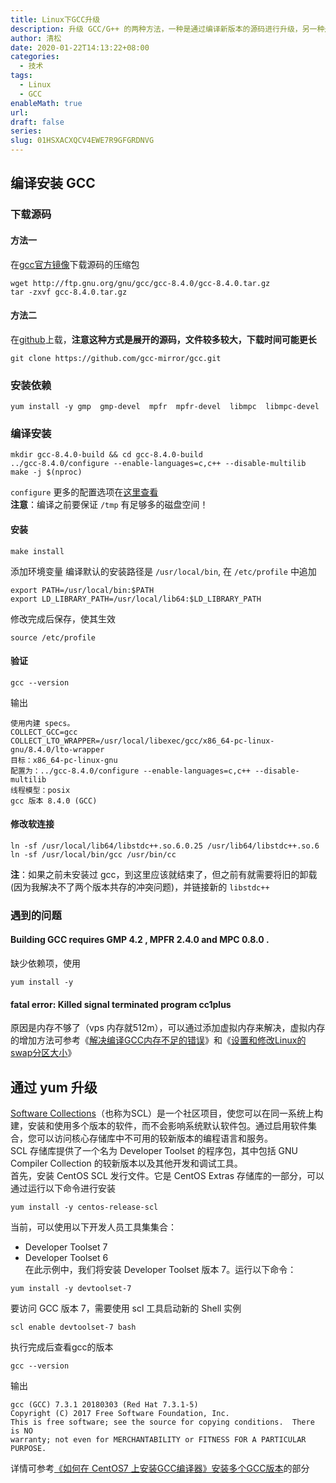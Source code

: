 ```yaml
---
title: Linux下GCC升级
description: 升级 GCC/G++ 的两种方法，一种是通过编译新版本的源码进行升级，另一种是使用 yum 通过 scl 来进行安装新版本方式升级
author: 清松
date: 2020-01-22T14:13:22+08:00
categories:
  - 技术
tags:
  - Linux
  - GCC
enableMath: true
url: 
draft: false
series: 
slug: 01HSXACXQCV4EWE7R9GFGRDNVG
---
```

## 编译安装 GCC
### 下载源码
#### 方法一
在[gcc官方镜像](https://gcc.gnu.org/mirrors.html)下载源码的压缩包  
``` shell
wget http://ftp.gnu.org/gnu/gcc/gcc-8.4.0/gcc-8.4.0.tar.gz
tar -zxvf gcc-8.4.0.tar.gz
```
#### 方法二
在[github](https://github.com/gcc-mirror/gcc/)上载，**注意这种方式是展开的源码，文件较多较大，下载时间可能更长**
``` Shell
git clone https://github.com/gcc-mirror/gcc.git
```
### 安装依赖
``` shell
yum install -y gmp  gmp-devel  mpfr  mpfr-devel  libmpc  libmpc-devel
```
### 编译安装
``` shell
mkdir gcc-8.4.0-build && cd gcc-8.4.0-build
../gcc-8.4.0/configure --enable-languages=c,c++ --disable-multilib
make -j $(nproc)
```
`configure` 更多的配置选项在[这里查看](https://gcc.gnu.org/install/configure.html)  
**注意**：编译之前要保证 `/tmp` 有足够多的磁盘空间！  
#### 安装
``` shell
make install
```
添加环境变量 编译默认的安装路径是 `/usr/local/bin`, 在 `/etc/profile` 中追加
``` shell
export PATH=/usr/local/bin:$PATH
export LD_LIBRARY_PATH=/usr/local/lib64:$LD_LIBRARY_PATH
```
修改完成后保存，使其生效
``` shell
source /etc/profile
```
#### 验证
``` shell
gcc --version
```
输出
``` shell
使用内建 specs。
COLLECT_GCC=gcc
COLLECT_LTO_WRAPPER=/usr/local/libexec/gcc/x86_64-pc-linux-gnu/8.4.0/lto-wrapper
目标：x86_64-pc-linux-gnu
配置为：../gcc-8.4.0/configure --enable-languages=c,c++ --disable-multilib
线程模型：posix
gcc 版本 8.4.0 (GCC) 
```
#### 修改软连接
``` shell
ln -sf /usr/local/lib64/libstdc++.so.6.0.25 /usr/lib64/libstdc++.so.6
ln -sf /usr/local/bin/gcc /usr/bin/cc
```
**注**：如果之前未安装过
gcc，到这里应该就结束了，但之前有就需要将旧的卸载(因为我解决不了两个版本共存的冲突问题)，并链接新的
`libstdc++`
### 遇到的问题
#### Building GCC requires GMP 4.2 , MPFR 2.4.0 and MPC 0.8.0 .
缺少依赖项，使用 
``` shell
yum install -y
```
#### fatal error: Killed signal terminated program cc1plus
原因是内存不够了（vps
内存就512m），可以通过添加虚拟内存来解决，虚拟内存的增加方法可参考《[解决编译GCC内存不足的错误](https://www.cnblogs.com/iakud/p/3825870.html)》和《[设置和修改Linux的swap分区大小](https://www.cnblogs.com/iakud/p/3825848.html)》  

## 通过 yum 升级
[Software Collections](https://www.softwarecollections.org/en/)（也称为SCL）是一个社区项目，使您可以在同一系统上构建，安装和使用多个版本的软件，而不会影响系统默认软件包。通过启用软件集合，您可以访问核心存储库中不可用的较新版本的编程语言和服务。  
SCL 存储库提供了一个名为 Developer Toolset 的程序包，其中包括 GNU
Compiler Collection 的较新版本以及其他开发和调试工具。  
首先，安装 CentOS SCL 发行文件。它是 CentOS Extras
存储库的一部分，可以通过运行以下命令进行安装  
``` shell
yum install -y centos-release-scl
```
当前，可以使用以下开发人员工具集集合：
- Developer Toolset 7  
- Developer Toolset 6  
在此示例中，我们将安装 Developer Toolset 版本 7。运行以下命令：
``` shell
yum install -y devtoolset-7
```
要访问 GCC 版本 7，需要使用 scl 工具启动新的 Shell 实例
``` shell
scl enable devtoolset-7 bash
```
执行完成后查看gcc的版本
``` shell
gcc --version
```
输出
``` shell
gcc (GCC) 7.3.1 20180303 (Red Hat 7.3.1-5)
Copyright (C) 2017 Free Software Foundation, Inc.
This is free software; see the source for copying conditions.  There is NO
warranty; not even for MERCHANTABILITY or FITNESS FOR A PARTICULAR PURPOSE.
```
详情可参考[《如何在 CentOS7 上安装GCC编译器》安装多个GCC版本](https://linuxize.com/post/how-to-install-gcc-compiler-on-centos-7/#installing-multiple-gcc-versions)的部分  
